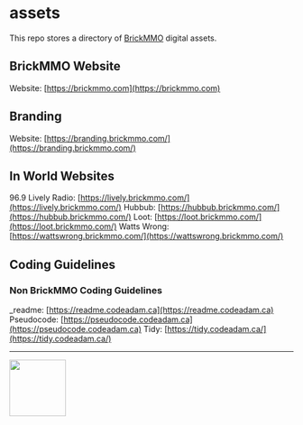 # assets

<style>@import url("//readme.codeadam.ca/readme.css");</style>

This repo stores a directory of [BrickMMO](http://brickmmo.com/) digital assets.

## BrickMMO Website

Website: [https://brickmmo.com](https://brickmmo.com)  

## Branding

Website: [https://branding.brickmmo.com/](https://branding.brickmmo.com/)  

## In World Websites

96.9 Lively Radio: [https://lively.brickmmo.com/](https://lively.brickmmo.com/)
Hubbub: [https://hubbub.brickmmo.com/](https://hubbub.brickmmo.com/)
Loot: [https://loot.brickmmo.com/](https://loot.brickmmo.com/)
Watts Wrong: [https://wattswrong.brickmmo.com/](https://wattswrong.brickmmo.com/)


## Coding Guidelines




### Non BrickMMO Coding Guidelines

_readme: [https://readme.codeadam.ca](https://readme.codeadam.ca)  
Pseudocode: [https://pseudocode.codeadam.ca](https://pseudocode.codeadam.ca)
Tidy: [https://tidy.codeadam.ca/](https://tidy.codeadam.ca/)  

---

<a href="https://brickmmo.com">
<img src="https://cdn.brickmmo.com/images@1.0.0/brickmmo-logo-coloured-horizontal.png" width="100">
</a>

<script src="https://cdn.brickmmo.com/bar@1.0.0/bar.js"></script>
